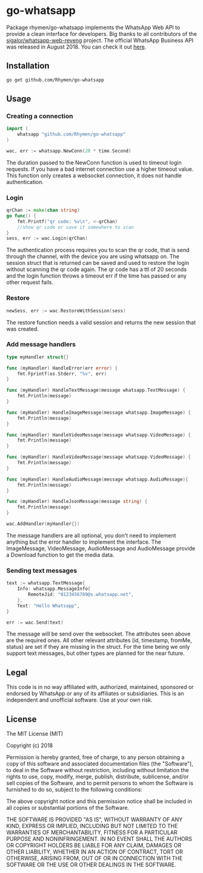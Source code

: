 # go-whatsapp
Package rhymen/go-whatsapp implements the WhatsApp Web API to provide a clean interface for developers. Big thanks to all contributors of the [sigalor/whatsapp-web-reveng](https://github.com/sigalor/whatsapp-web-reveng) project. The official WhatsApp Business API was released in August 2018. You can check it out [here](https://www.whatsapp.com/business/api).

## Installation
```sh
go get github.com/Rhymen/go-whatsapp
```

## Usage
### Creating a connection
```go
import (
    whatsapp "github.com/Rhymen/go-whatsapp"
)

wac, err := whatsapp.NewConn(20 * time.Second)
```
The duration passed to the NewConn function is used to timeout login requests. If you have a bad internet connection use a higher timeout value. This function only creates a websocket connection, it does not handle authentication.

### Login
```go
qrChan := make(chan string)
go func() {
    fmt.Printf("qr code: %v\n", <-qrChan)
    //show qr code or save it somewhere to scan
}
sess, err := wac.Login(qrChan)
```
The authentication process requires you to scan the qr code, that is send through the channel, with the device you are using whatsapp on. The session struct that is returned can be saved and used to restore the login without scanning the qr code again. The qr code has a ttl of 20 seconds and the login function throws a timeout err if the time has passed or any other request fails.

### Restore
```go
newSess, err := wac.RestoreWithSession(sess)
```
The restore function needs a valid session and returns the new session that was created.

### Add message handlers
```go
type myHandler struct{}

func (myHandler) HandleError(err error) {
	fmt.Fprintf(os.Stderr, "%v", err)
}

func (myHandler) HandleTextMessage(message whatsapp.TextMessage) {
	fmt.Println(message)
}

func (myHandler) HandleImageMessage(message whatsapp.ImageMessage) {
	fmt.Println(message)
}

func (myHandler) HandleVideoMessage(message whatsapp.VideoMessage) {
	fmt.Println(message)
}

func (myHandler) HandleVideoMessage(message whatsapp.VideoMessage) {
	fmt.Println(message)
}

func (myHandler) HandleAudioMessage(message whatsapp.AudioMessage){	
	fmt.Println(message)
}

func (myHandler) HandleJsonMessage(message string) {
	fmt.Println(message)
}

wac.AddHandler(myHandler{})
```
The message handlers are all optional, you don't need to implement anything but the error handler to implement the interface. The ImageMessage, VideoMessage, AudioMessage and AudioMessage provide a Download function to get the media data.

### Sending text messages
```go
text := whatsapp.TextMessage{
    Info: whatsapp.MessageInfo{
        RemoteJid: "0123456789@s.whatsapp.net",
    },
    Text: "Hello Whatsapp",
}

err := wac.Send(text)
```
The message will be send over the websocket. The attributes seen above are the required ones. All other relevant attributes (id, timestamp, fromMe, status) are set if they are missing in the struct. For the time being we only support text messages, but other types are planned for the near future.

## Legal
This code is in no way affiliated with, authorized, maintained, sponsored or endorsed by WhatsApp or any of its
affiliates or subsidiaries. This is an independent and unofficial software. Use at your own risk.

## License

The MIT License (MIT)

Copyright (c) 2018

Permission is hereby granted, free of charge, to any person obtaining a copy
of this software and associated documentation files (the "Software"), to deal
in the Software without restriction, including without limitation the rights
to use, copy, modify, merge, publish, distribute, sublicense, and/or sell
copies of the Software, and to permit persons to whom the Software is
furnished to do so, subject to the following conditions:

The above copyright notice and this permission notice shall be included in
all copies or substantial portions of the Software.

THE SOFTWARE IS PROVIDED "AS IS", WITHOUT WARRANTY OF ANY KIND, EXPRESS OR
IMPLIED, INCLUDING BUT NOT LIMITED TO THE WARRANTIES OF MERCHANTABILITY,
FITNESS FOR A PARTICULAR PURPOSE AND NONINFRINGEMENT.  IN NO EVENT SHALL THE
AUTHORS OR COPYRIGHT HOLDERS BE LIABLE FOR ANY CLAIM, DAMAGES OR OTHER
LIABILITY, WHETHER IN AN ACTION OF CONTRACT, TORT OR OTHERWISE, ARISING FROM,
OUT OF OR IN CONNECTION WITH THE SOFTWARE OR THE USE OR OTHER DEALINGS IN
THE SOFTWARE.
